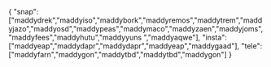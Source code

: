 {
  "snap":  ["maddydrek","maddyiso","maddybork","maddyremos","maddytrem","maddyjazo","maddyosd","maddypeas","maddymaco","maddyzaen","maddyjoms","maddyfees","maddyhutu","maddyyuns ","maddyaqwe"],
  "insta": ["maddyeap","maddydapr","maddydapr","maddyeap","maddygaad"],
  "tele":  ["maddyfarn","maddygon","maddytbd","maddytbd","maddygon"]
}
